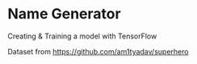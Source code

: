# Name Generator 

Creating & Training a model with TensorFlow</br>

Dataset from https://github.com/am1tyadav/superhero
